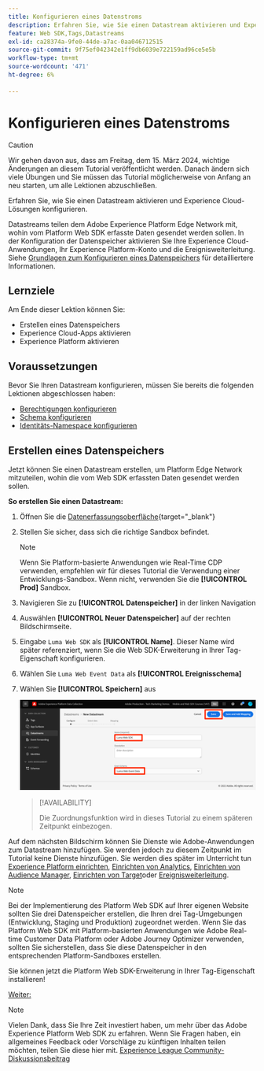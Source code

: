 ```yaml
---
title: Konfigurieren eines Datenstroms
description: Erfahren Sie, wie Sie einen Datastream aktivieren und Experience Cloud-Lösungen konfigurieren. Diese Lektion ist Teil des Tutorials zum Implementieren von Adobe Experience Cloud mit Web SDK.
feature: Web SDK,Tags,Datastreams
exl-id: ca28374a-9fe0-44de-a7ac-0aa046712515
source-git-commit: 9f75ef042342e1ff9db6039e722159ad96ce5e5b
workflow-type: tm+mt
source-wordcount: '471'
ht-degree: 6%

---
```


# Konfigurieren eines Datenstroms


>[!CAUTION]
>
>Wir gehen davon aus, dass am Freitag, dem 15. März 2024, wichtige Änderungen an diesem Tutorial veröffentlicht werden. Danach ändern sich viele Übungen und Sie müssen das Tutorial möglicherweise von Anfang an neu starten, um alle Lektionen abzuschließen.

Erfahren Sie, wie Sie einen Datastream aktivieren und Experience Cloud-Lösungen konfigurieren.

Datastreams teilen dem Adobe Experience Platform Edge Network mit, wohin vom Platform Web SDK erfasste Daten gesendet werden sollen. In der Konfiguration der Datenspeicher aktivieren Sie Ihre Experience Cloud-Anwendungen, Ihr Experience Platform-Konto und die Ereignisweiterleitung. Siehe [Grundlagen zum Konfigurieren eines Datenspeichers](https://experienceleague.adobe.com/docs/experience-platform/edge/fundamentals/datastreams.html?lang=de) für detailliertere Informationen.

## Lernziele

Am Ende dieser Lektion können Sie:

* Erstellen eines Datenspeichers
* Experience Cloud-Apps aktivieren
* Experience Platform aktivieren

## Voraussetzungen

Bevor Sie Ihren Datastream konfigurieren, müssen Sie bereits die folgenden Lektionen abgeschlossen haben:

* [Berechtigungen konfigurieren](configure-permissions.md)
* [Schema konfigurieren](configure-schemas.md)
* [Identitäts-Namespace konfigurieren](configure-identities.md)

## Erstellen eines Datenspeichers

Jetzt können Sie einen Datastream erstellen, um Platform Edge Network mitzuteilen, wohin die vom Web SDK erfassten Daten gesendet werden sollen.

**So erstellen Sie einen Datastream:**

1. Öffnen Sie die [Datenerfassungsoberfläche](https://launch.adobe.com/){target="_blank"}
1. Stellen Sie sicher, dass sich die richtige Sandbox befindet.

   >[!NOTE]
   >
   >Wenn Sie Platform-basierte Anwendungen wie Real-Time CDP verwenden, empfehlen wir für dieses Tutorial die Verwendung einer Entwicklungs-Sandbox. Wenn nicht, verwenden Sie die **[!UICONTROL Prod]** Sandbox.

1. Navigieren Sie zu **[!UICONTROL Datenspeicher]** in der linken Navigation
1. Auswählen **[!UICONTROL Neuer Datenspeicher]** auf der rechten Bildschirmseite.
1. Eingabe `Luma Web SDK` als **[!UICONTROL Name]**. Dieser Name wird später referenziert, wenn Sie die Web SDK-Erweiterung in Ihrer Tag-Eigenschaft konfigurieren.
1. Wählen Sie `Luma Web Event Data` als **[!UICONTROL Ereignisschema]**
1. Wählen Sie **[!UICONTROL Speichern]** aus

   ![Erstellen des Datastreams](assets/datastream-create-datastream.png)

   >[!AVAILABILITY]
   >
   >Die Zuordnungsfunktion wird in dieses Tutorial zu einem späteren Zeitpunkt einbezogen.




Auf dem nächsten Bildschirm können Sie Dienste wie Adobe-Anwendungen zum Datastream hinzufügen. Sie werden jedoch zu diesem Zeitpunkt im Tutorial keine Dienste hinzufügen. Sie werden dies später im Unterricht tun [Experience Platform einrichten](setup-experience-platform.md), [Einrichten von Analytics](setup-analytics.md), [Einrichten von Audience Manager](setup-audience-manager.md), [Einrichten von Target](setup-target.md)oder [Ereignisweiterleitung](setup-event-forwarding.md).

>[!NOTE]
>
>Bei der Implementierung des Platform Web SDK auf Ihrer eigenen Website sollten Sie drei Datenspeicher erstellen, die Ihren drei Tag-Umgebungen (Entwicklung, Staging und Produktion) zugeordnet werden. Wenn Sie das Platform Web SDK mit Platform-basierten Anwendungen wie Adobe Real-time Customer Data Platform oder Adobe Journey Optimizer verwenden, sollten Sie sicherstellen, dass Sie diese Datenspeicher in den entsprechenden Platform-Sandboxes erstellen.

Sie können jetzt die Platform Web SDK-Erweiterung in Ihrer Tag-Eigenschaft installieren!

[Weiter: ](install-web-sdk.md)

>[!NOTE]
>
>Vielen Dank, dass Sie Ihre Zeit investiert haben, um mehr über das Adobe Experience Platform Web SDK zu erfahren. Wenn Sie Fragen haben, ein allgemeines Feedback oder Vorschläge zu künftigen Inhalten teilen möchten, teilen Sie diese hier mit. [Experience League Community-Diskussionsbeitrag](https://experienceleaguecommunities.adobe.com/t5/adobe-experience-platform-launch/tutorial-discussion-implement-adobe-experience-cloud-with-web/td-p/444996)
